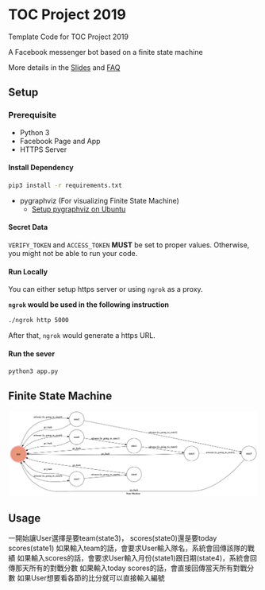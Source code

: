 # TOC Project 2019

Template Code for TOC Project 2019

A Facebook messenger bot based on a finite state machine

More details in the [Slides](https://hackmd.io/p/SkpBR-Yam#/) and [FAQ](https://hackmd.io/s/B1Xw7E8kN)

## Setup

### Prerequisite
* Python 3
* Facebook Page and App
* HTTPS Server

#### Install Dependency
```sh
pip3 install -r requirements.txt
```

* pygraphviz (For visualizing Finite State Machine)
    * [Setup pygraphviz on Ubuntu](http://www.jianshu.com/p/a3da7ecc5303)

#### Secret Data

`VERIFY_TOKEN` and `ACCESS_TOKEN` **MUST** be set to proper values.
Otherwise, you might not be able to run your code.

#### Run Locally
You can either setup https server or using `ngrok` as a proxy.

**`ngrok` would be used in the following instruction**

```sh
./ngrok http 5000
```

After that, `ngrok` would generate a https URL.

#### Run the sever

```sh
python3 app.py
```

## Finite State Machine
![fsm](./fsm.png)

## Usage
一開始讓User選擇是要team(state3)， scores(state0)還是要today scores(state1)
如果輸入team的話，會要求User輸入隊名，系統會回傳該隊的戰績
如果輸入scores的話，會要求User輸入月份(state1)跟日期(state4)，系統會回傳那天所有的對戰分數
如果輸入today scores的話，會直接回傳當天所有對戰分數
如果User想要看各節的比分就可以直接輸入編號


